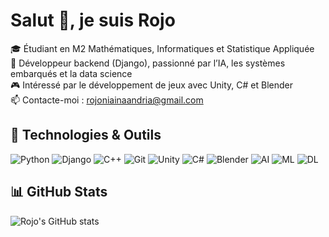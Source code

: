 # Salut 👋, je suis Rojo

🎓 Étudiant en M2 Mathématiques, Informatiques et Statistique Appliquée  
💼 Développeur backend (Django), passionné par l’IA, les systèmes embarqués et la data science  
🎮 Intéressé par le développement de jeux avec Unity, C# et Blender  
📫 Contacte-moi : rojoniainaandria@gmail.com

## 🔧 Technologies & Outils
![Python](https://img.shields.io/badge/-Python-333333?style=flat&logo=python)
![Django](https://img.shields.io/badge/-Django-092E20?style=flat&logo=django)
![C++](https://img.shields.io/badge/-C++-00599C?style=flat&logo=c%2B%2B)
![Git](https://img.shields.io/badge/-Git-F05032?style=flat&logo=git)
![Unity](https://img.shields.io/badge/-Unity-000000?style=flat&logo=unity)
![C#](https://img.shields.io/badge/-C%23-239120?style=flat&logo=c-sharp)
![Blender](https://img.shields.io/badge/-Blender-F5792A?style=flat&logo=blender)
![AI](https://img.shields.io/badge/-AI-blueviolet?style=flat)
![ML](https://img.shields.io/badge/-Machine%20Learning-orange?style=flat)
![DL](https://img.shields.io/badge/-Deep%20Learning-blue?style=flat)

## 📊 GitHub Stats
![Rojo's GitHub stats](https://github-readme-stats.vercel.app/api?username=Rojo-dev&show_icons=true&theme=radical)
